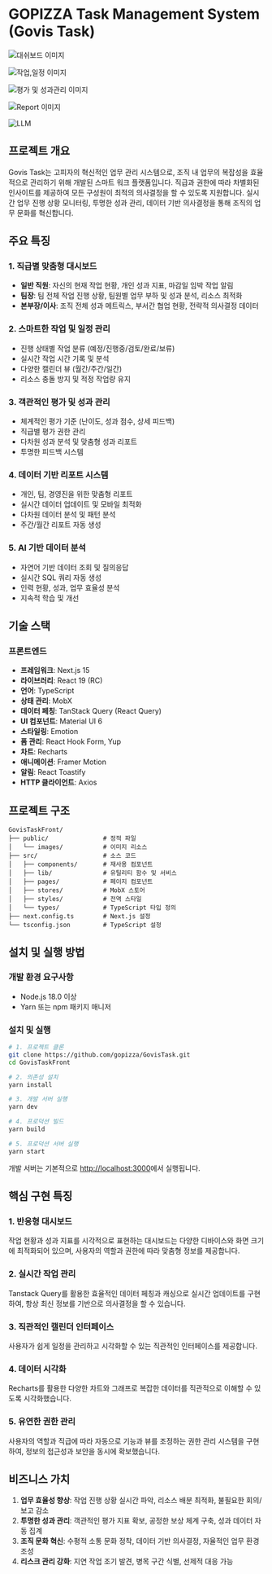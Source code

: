 # GOPIZZA Task Management System (Govis Task)

![대쉬보드 이미지](https://github.com/futureplanning/front-rnd/blob/master/public/dash_boadrd2.png?raw=true)

![작업,일정 이미지](https://raw.githubusercontent.com/futureplanning/front-rnd/refs/heads/master/public/tasks_list.png)

![평가 및 성과관리 이미지](https://raw.githubusercontent.com/futureplanning/front-rnd/refs/heads/master/public/evalution.png)

![Report 이미지](https://raw.githubusercontent.com/futureplanning/front-rnd/refs/heads/master/public/report.png)

![LLM](https://raw.githubusercontent.com/futureplanning/front-rnd/refs/heads/master/public/llm.png)


## 프로젝트 개요

Govis Task는 고피자의 혁신적인 업무 관리 시스템으로, 조직 내 업무의 복잡성을 효율적으로 관리하기 위해 개발된 스마트 워크 플랫폼입니다. 직급과 권한에 따라 차별화된 인사이트를 제공하여 모든 구성원이 최적의 의사결정을 할 수 있도록 지원합니다. 실시간 업무 진행 상황 모니터링, 투명한 성과 관리, 데이터 기반 의사결정을 통해 조직의 업무 문화를 혁신합니다.

## 주요 특징

### 1. 직급별 맞춤형 대시보드

- **일반 직원**: 자신의 현재 작업 현황, 개인 성과 지표, 마감일 임박 작업 알림
- **팀장**: 팀 전체 작업 진행 상황, 팀원별 업무 부하 및 성과 분석, 리소스 최적화
- **본부장/이사**: 조직 전체 성과 메트릭스, 부서간 협업 현황, 전략적 의사결정 데이터

### 2. 스마트한 작업 및 일정 관리

- 진행 상태별 작업 분류 (예정/진행중/검토/완료/보류)
- 실시간 작업 시간 기록 및 분석
- 다양한 캘린더 뷰 (월간/주간/일간)
- 리소스 충돌 방지 및 적정 작업량 유지

### 3. 객관적인 평가 및 성과 관리

- 체계적인 평가 기준 (난이도, 성과 점수, 상세 피드백)
- 직급별 평가 권한 관리
- 다차원 성과 분석 및 맞춤형 성과 리포트
- 투명한 피드백 시스템

### 4. 데이터 기반 리포트 시스템

- 개인, 팀, 경영진을 위한 맞춤형 리포트
- 실시간 데이터 업데이트 및 모바일 최적화
- 다차원 데이터 분석 및 패턴 분석
- 주간/월간 리포트 자동 생성

### 5. AI 기반 데이터 분석

- 자연어 기반 데이터 조회 및 질의응답
- 실시간 SQL 쿼리 자동 생성
- 인력 현황, 성과, 업무 효율성 분석
- 지속적 학습 및 개선

## 기술 스택

### 프론트엔드
- **프레임워크**: Next.js 15
- **라이브러리**: React 19 (RC)
- **언어**: TypeScript
- **상태 관리**: MobX
- **데이터 페칭**: TanStack Query (React Query)
- **UI 컴포넌트**: Material UI 6
- **스타일링**: Emotion
- **폼 관리**: React Hook Form, Yup
- **차트**: Recharts
- **애니메이션**: Framer Motion
- **알림**: React Toastify
- **HTTP 클라이언트**: Axios



## 프로젝트 구조

```
GovisTaskFront/
├── public/               # 정적 파일
│   └── images/           # 이미지 리소스
├── src/                  # 소스 코드
│   ├── components/       # 재사용 컴포넌트
│   ├── lib/              # 유틸리티 함수 및 서비스
│   ├── pages/            # 페이지 컴포넌트
│   ├── stores/           # MobX 스토어
│   ├── styles/           # 전역 스타일
│   └── types/            # TypeScript 타입 정의
├── next.config.ts        # Next.js 설정
└── tsconfig.json         # TypeScript 설정
```

## 설치 및 실행 방법

### 개발 환경 요구사항
- Node.js 18.0 이상
- Yarn 또는 npm 패키지 매니저

### 설치 및 실행

```bash
# 1. 프로젝트 클론
git clone https://github.com/gopizza/GovisTask.git
cd GovisTaskFront

# 2. 의존성 설치
yarn install

# 3. 개발 서버 실행
yarn dev

# 4. 프로덕션 빌드
yarn build

# 5. 프로덕션 서버 실행
yarn start
```

개발 서버는 기본적으로 [http://localhost:3000](http://localhost:3000)에서 실행됩니다.

## 핵심 구현 특징

### 1. 반응형 대시보드
작업 현황과 성과 지표를 시각적으로 표현하는 대시보드는 다양한 디바이스와 화면 크기에 최적화되어 있으며, 사용자의 역할과 권한에 따라 맞춤형 정보를 제공합니다.

### 2. 실시간 작업 관리
Tanstack Query를 활용한 효율적인 데이터 페칭과 캐싱으로 실시간 업데이트를 구현하여, 항상 최신 정보를 기반으로 의사결정을 할 수 있습니다.

### 3. 직관적인 캘린더 인터페이스
사용자가 쉽게 일정을 관리하고 시각화할 수 있는 직관적인 인터페이스를 제공합니다.

### 4. 데이터 시각화
Recharts를 활용한 다양한 차트와 그래프로 복잡한 데이터를 직관적으로 이해할 수 있도록 시각화했습니다.

### 5. 유연한 권한 관리
사용자의 역할과 직급에 따라 자동으로 기능과 뷰를 조정하는 권한 관리 시스템을 구현하여, 정보의 접근성과 보안을 동시에 확보했습니다.

## 비즈니스 가치

1. **업무 효율성 향상**: 작업 진행 상황 실시간 파악, 리소스 배분 최적화, 불필요한 회의/보고 감소
2. **투명한 성과 관리**: 객관적인 평가 지표 확보, 공정한 보상 체계 구축, 성과 데이터 자동 집계
3. **조직 문화 혁신**: 수평적 소통 문화 정착, 데이터 기반 의사결정, 자율적인 업무 환경 조성
4. **리스크 관리 강화**: 지연 작업 조기 발견, 병목 구간 식별, 선제적 대응 가능

